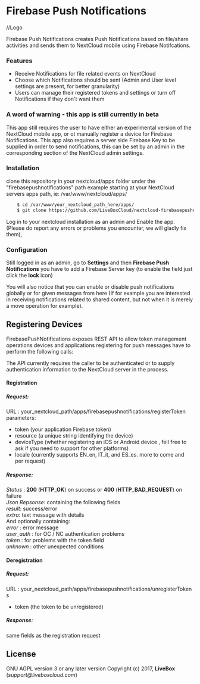 Firebase Push Notifications
==
//Logo

Firebase Push Notifications creates Push Notifications based on file/share activities and sends them to NextCloud mobile using Firebase Notifcations. 

### Features
- Receive Notifications for file related events on NextCloud
- Choose which Notifications should be sent (Admin and User level settings are present, for better granularity)
- Users can manage their registered tokens and settings or turn off Notifications if they don't want them

### A word of warning - this app is still currently in beta
This app still requires the user to have either an experimental version of the NextCloud mobile app, or ot manually register a device for Firebase Notifications.
This app also requires a server side Firebase Key to be supplied in order to send notifications, this can be set by an admin in the corresponding section of the NextCloud admin settings.


### Installation

clone this repository in your nextcloud/apps folder under the "firebasepushnotifications" path
example starting at your NextCloud servers apps path, ie: /var/www/nextcloud/apps/
```sh
    $ cd /var/www/your_nextcloud_path_here/apps/
    $ git clone https://github.com/LiveBoxCloud/nextcloud-firebasepushnotifications.git firebasepushnotifications
```

Log in to your nextcloud installation as an admin and Enable the app.  (Please do report any errors or problems you encounter, we will gladly fix them),

### Configuration

Still logged in as an admin, go to **Settings** and then **Firebase Push Notifications** you have to add a Firebase Server key (to enable the field just click the **lock** icon)

You will also notice that you can enable or disable push notifications globally or for given messages from here (If for example you are interested in receiving notifications related to shared content, but not when it is merely a move operation for example).

## Registering Devices 
FirebasePushNotifications exposes REST API to allow token management operations
devices and applications registering for push messages have to perform the following calls:

The API currently requires the caller to be authenticated or to supply authentication information to the NextCloud server in the process. 
#### Registration
##### Request:
URL : your_nextcloud_path/apps/firebasepushnotifications/registerToken
parameters: 
- token (your application Firebase token)
- resource (a unique string identifying the device)
- deviceType (whether registering an iOS or Android device , fell free to ask if you need to support for other platforms)
- locale (currently supports EN_en, IT_it, and ES_es. more to come and per request)

##### Response:
*Status* : __200__ (__HTTP_OK__) on success or __400__ (__HTTP_BAD_REQUEST__) on failure  
*Json Repsonse*: containing the following fields  
 *result*: success/error  
 *extra*: text message with details  
 And optionally containing:  
 *error* : error message  
 *user_auth* : for OC / NC authentication problems  
 *token* : for problems with the token field  
 *unknown* : other unexpected conditions  
 

#### Deregistration
##### Request:
URL : your_nextcloud_path/apps/firebasepushnotifications/unregisterToken  s
- token (the token to be unregistered)
##### Response:
same fields as the registration request


License
----
GNU AGPL version 3 or any later version
Copyright (c) 2017, **LiveBox** (_support@liveboxcloud.com_)

